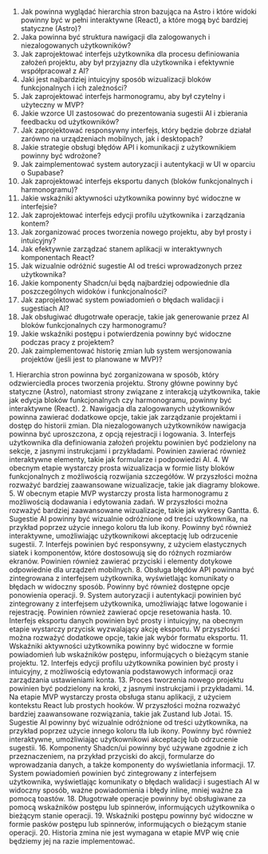 1. Jak powinna wyglądać hierarchia stron bazująca na Astro i które widoki powinny być w pełni interaktywne (React), a które mogą być bardziej statyczne (Astro)?
2. Jaka powinna być struktura nawigacji dla zalogowanych i niezalogowanych użytkowników?
3. Jak zaprojektować interfejs użytkownika dla procesu definiowania założeń projektu, aby był przyjazny dla użytkownika i efektywnie współpracował z AI?
4. Jaki jest najbardziej intuicyjny sposób wizualizacji bloków funkcjonalnych i ich zależności?
5. Jak zaprojektować interfejs harmonogramu, aby był czytelny i użyteczny w MVP?
6. Jakie wzorce UI zastosować do prezentowania sugestii AI i zbierania feedbacku od użytkowników?
7. Jak zaprojektować responsywny interfejs, który będzie dobrze działał zarówno na urządzeniach mobilnych, jak i desktopach?
8. Jakie strategie obsługi błędów API i komunikacji z użytkownikiem powinny być wdrożone?
9. Jak zaimplementować system autoryzacji i autentykacji w UI w oparciu o Supabase?
10. Jak zaprojektować interfejs eksportu danych (bloków funkcjonalnych i harmonogramu)?
11. Jakie wskaźniki aktywności użytkownika powinny być widoczne w interfejsie?
12. Jak zaprojektować interfejs edycji profilu użytkownika i zarządzania kontem?
13. Jak zorganizować proces tworzenia nowego projektu, aby był prosty i intuicyjny?
14. Jak efektywnie zarządzać stanem aplikacji w interaktywnych komponentach React?
15. Jak wizualnie odróżnić sugestie AI od treści wprowadzonych przez użytkownika?
16. Jakie komponenty Shadcn/ui będą najbardziej odpowiednie dla poszczególnych widoków i funkcjonalności?
17. Jak zaprojektować system powiadomień o błędach walidacji i sugestiach AI?
18. Jak obsługiwać długotrwałe operacje, takie jak generowanie przez AI bloków funkcjonalnych czy harmonogramu?
19. Jakie wskaźniki postępu i potwierdzenia powinny być widoczne podczas pracy z projektem?
20. Jak zaimplementować historię zmian lub system wersjonowania projektów (jeśli jest to planowane w MVP)?


<odpowiedzi>
1. Hierarchia stron powinna być zorganizowana w sposób, który odzwierciedla proces tworzenia projektu. Strony główne powinny być statyczne (Astro), natomiast strony związane z interakcją użytkownika, takie jak edycja bloków funkcjonalnych czy harmonogramu, powinny być interaktywne (React).
2. Nawigacja dla zalogowanych użytkowników powinna zawierać dodatkowe opcje, takie jak zarządzanie projektami i dostęp do historii zmian. Dla niezalogowanych użytkowników nawigacja powinna być uproszczona, z opcją rejestracji i logowania.
3. Interfejs użytkownika dla definiowania założeń projektu powinien być podzielony na sekcje, z jasnymi instrukcjami i przykładami. Powinien zawierać również interaktywne elementy, takie jak formularze i podpowiedzi AI.
4. W obecnym etapie wystarczy prosta wizualizacja w formie listy bloków funkcjonalnych z możliwością rozwijania szczegółów. W przyszłości można rozważyć bardziej zaawansowane wizualizacje, takie jak diagramy blokowe.
5. W obecnym etapie MVP wystarczy prosta lista harmonogramu z możliwością dodawania i edytowania zadań. W przyszłości można rozważyć bardziej zaawansowane wizualizacje, takie jak wykresy Gantta.
6. Sugestie AI powinny być wizualnie odróżnione od treści użytkownika, na przykład poprzez użycie innego koloru tła lub ikony. Powinny być również interaktywne, umożliwiając użytkownikowi akceptację lub odrzucenie sugestii.
7. Interfejs powinien być responsywny, z użyciem elastycznych siatek i komponentów, które dostosowują się do różnych rozmiarów ekranów. Powinien również zawierać przyciski i elementy dotykowe odpowiednie dla urządzeń mobilnych.
8. Obsługa błędów API powinna być zintegrowana z interfejsem użytkownika, wyświetlając komunikaty o błędach w widoczny sposób. Powinny być również dostępne opcje ponowienia operacji.
9. System autoryzacji i autentykacji powinien być zintegrowany z interfejsem użytkownika, umożliwiając łatwe logowanie i rejestrację. Powinien również zawierać opcje resetowania hasła.
10. Interfejs eksportu danych powinien być prosty i intuicyjny, na obecnym etapie wystarczy przycisk wyzwalający akcję eksportu. W przyszłości można rozważyć dodatkowe opcje, takie jak wybór formatu eksportu.
11. Wskaźniki aktywności użytkownika powinny być widoczne w formie powiadomień lub wskaźników postępu, informujących o bieżącym stanie projektu.
12. Interfejs edycji profilu użytkownika powinien być prosty i intuicyjny, z możliwością edytowania podstawowych informacji oraz zarządzania ustawieniami konta.
13. Proces tworzenia nowego projektu powinien być podzielony na kroki, z jasnymi instrukcjami i przykładami.
14. Na etapie MVP wystarczy prosta obsługa stanu aplikacji, z użyciem kontekstu React lub prostych hooków. W przyszłości można rozważyć bardziej zaawansowane rozwiązania, takie jak Zustand lub Jotai.
15. Sugestie AI powinny być wizualnie odróżnione od treści użytkownika, na przykład poprzez użycie innego koloru tła lub ikony. Powinny być również interaktywne, umożliwiając użytkownikowi akceptację lub odrzucenie sugestii.
16. Komponenty Shadcn/ui powinny być używane zgodnie z ich przeznaczeniem, na przykład przyciski do akcji, formularze do wprowadzania danych, a także komponenty do wyświetlania informacji.
17. System powiadomień powinien być zintegrowany z interfejsem użytkownika, wyświetlając komunikaty o błędach walidacji i sugestiach AI w widoczny sposób, ważne powiadomienia i błędy inline, mniej ważne za pomocą toastów.
18. Długotrwałe operacje powinny być obsługiwane za pomocą wskaźników postępu lub spinnerów, informujących użytkownika o bieżącym stanie operacji.
19. Wskaźniki postępu powinny być widoczne w formie pasków postępu lub spinnerów, informujących o bieżącym stanie operacji.
20. Historia zmina nie jest wymagana w etapie MVP wię cnie będziemy jej na razie implementować.
</odpowiedzi>